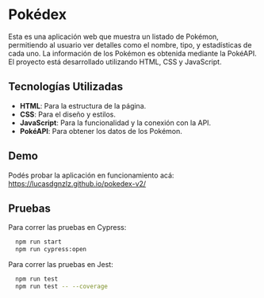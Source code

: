 
# Pokédex

Esta es una aplicación web que muestra un listado de Pokémon, permitiendo al usuario ver detalles como el nombre, tipo, y estadísticas de cada uno. La información de los Pokémon es obtenida mediante la PokéAPI. El proyecto está desarrollado utilizando HTML, CSS y JavaScript.
## Tecnologías Utilizadas
- **HTML**: Para la estructura de la página.
- **CSS**: Para el diseño y estilos.
- **JavaScript**: Para la funcionalidad y la conexión con la API.
- **PokéAPI**: Para obtener los datos de los Pokémon.


## Demo

Podés probar la aplicación en funcionamiento acá: https://lucasdgnzlz.github.io/pokedex-v2/
## Pruebas

Para correr las pruebas en Cypress:

```bash
  npm run start
  npm run cypress:open
```

Para correr las pruebas en Jest:

```bash
  npm run test
  npm run test -- --coverage
```
